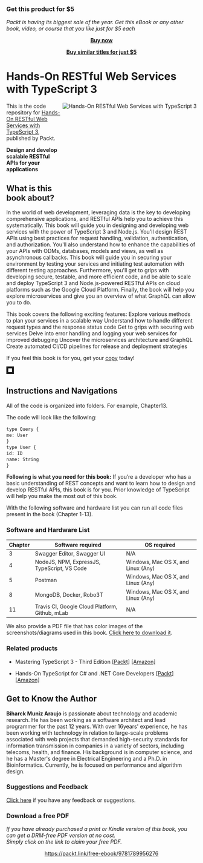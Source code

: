 
### Get this product for $5

<i>Packt is having its biggest sale of the year. Get this eBook or any other book, video, or course that you like just for $5 each</i>


<b><p align='center'>[Buy now](https://packt.link/9781789956276)</p></b>


<b><p align='center'>[Buy similar titles for just $5](https://subscription.packtpub.com/search)</p></b>


# Hands-On RESTful Web Services with TypeScript 3

<a href="https://www.packtpub.com/application-development/hands-restful-web-services-typescript-3?utm_source=github&utm_medium=repository&utm_campaign=9781789956276 "><img src="https://dz13w8afd47il.cloudfront.net/sites/default/files/imagecache/ppv4_main_book_cover/B13139_Mockupcover.png" alt="Hands-On RESTful Web Services with TypeScript 3" height="256px" align="right"></a>

This is the code repository for [Hands-On RESTful Web Services with TypeScript 3](https://www.packtpub.com/application-development/hands-restful-web-services-typescript-3?utm_source=github&utm_medium=repository&utm_campaign=9781789956276 ), published by Packt.

**Design and develop scalable RESTful APIs for your applications**

## What is this book about?
In the world of web development, leveraging data is the key to developing comprehensive applications, and RESTful APIs help you to achieve this systematically. This book will guide you in designing and developing web services with the power of TypeScript 3 and Node.js. You'll design REST APIs using best practices for request handling, validation, authentication, and authorization. You'll also understand how to enhance the capabilities of your APIs with ODMs, databases, models and views, as well as asynchronous callbacks. This book will guide you in securing your environment by testing your services and initiating test automation with different testing approaches. Furthermore, you'll get to grips with developing secure, testable, and more efficient code, and be able to scale and deploy TypeScript 3 and Node.js-powered RESTful APIs on cloud platforms such as the Google Cloud Platform. Finally, the book will help you explore microservices and give you an overview of what GraphQL can allow you to do.

This book covers the following exciting features:
Explore various methods to plan your services in a scalable way 
Understand how to handle different request types and the response status code 
Get to grips with securing web services 
Delve into error handling and logging your web services for improved debugging 
Uncover the microservices architecture and GraphQL 
Create automated CI/CD pipelines for release and deployment strategies 

If you feel this book is for you, get your [copy](https://www.amazon.com/dp/1789956277) today!

<a href="https://www.packtpub.com/?utm_source=github&utm_medium=banner&utm_campaign=GitHubBanner"><img src="https://raw.githubusercontent.com/PacktPublishing/GitHub/master/GitHub.png" 
alt="https://www.packtpub.com/" border="5" /></a>

## Instructions and Navigations
All of the code is organized into folders. For example, Chapter13.

The code will look like the following:
```
type Query {
me: User
}
type User {
id: ID
name: String
}
```

**Following is what you need for this book:**
If you’re a developer who has a basic understanding of REST concepts and want to learn how to design and develop RESTful APIs, this book is for you. Prior knowledge of TypeScript will help you make the most out of this book.	

With the following software and hardware list you can run all code files present in the book (Chapter 1-13).
### Software and Hardware List
| Chapter | Software required                                | OS required |
| -------- | ------------------------------------------------| ----------------------------------- |
| 3        | Swagger Editor, Swagger UI                      | N/A |
| 4        | NodeJS, NPM, ExpressJS, TypeScript, VS Code     | Windows, Mac OS X, and Linux (Any) |
| 5        | Postman                                         | Windows, Mac OS X, and Linux (Any) |
| 8        | MongoDB, Docker, Robo3T                         | Windows, Mac OS X, and Linux (Any) |
| 11       | Travis CI, Google Cloud  Platform, Github, mLab | N/A |

We also provide a PDF file that has color images of the screenshots/diagrams used in this book. [Click here to download it](https://www.packtpub.com/sites/default/files/downloads/9781789956276_ColorImages.pdf).

### Related products
* Mastering TypeScript 3 - Third Edition [[Packt]](https://www.packtpub.com/application-development/mastering-typescript-3-third-edition?utm_source=github&utm_medium=repository&utm_campaign=9781789536706 ) [[Amazon]](https://www.amazon.com/dp/1789536707)

* Hands-On TypeScript for C# and .NET Core Developers [[Packt]](https://www.packtpub.com/application-development/hands-typescript-c-and-net-core-developers?utm_source=github&utm_medium=repository&utm_campaign=9781789130287 ) [[Amazon]](https://www.amazon.com/dp/178913028X)


## Get to Know the Author
**Biharck Muniz Araujo**
is passionate about technology and academic research. He has been working as a software architect and lead programmer for the past 12 years. With over 16years' experience, he has been working with technology in relation to large-scale problems associated with web projects that demanded high-security standards for information transmission in companies in a variety of sectors, including telecoms, health, and finance. His background is in computer science, and he has a Master's degree in Electrical Engineering and a Ph.D. in Bioinformatics. Currently, he is focused on performance and algorithm design.

### Suggestions and Feedback
[Click here](https://docs.google.com/forms/d/e/1FAIpQLSdy7dATC6QmEL81FIUuymZ0Wy9vH1jHkvpY57OiMeKGqib_Ow/viewform) if you have any feedback or suggestions.


### Download a free PDF

 <i>If you have already purchased a print or Kindle version of this book, you can get a DRM-free PDF version at no cost.<br>Simply click on the link to claim your free PDF.</i>
<p align="center"> <a href="https://packt.link/free-ebook/9781789956276">https://packt.link/free-ebook/9781789956276 </a> </p>